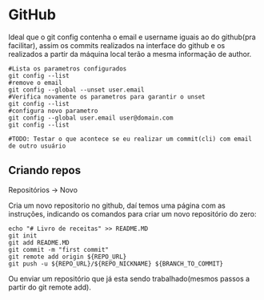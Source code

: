 # GitHub

Ideal que o git config contenha o email e username iguais ao do github(pra facilitar), assim os commits realizados na interface do github e os realizados a partir da máquina local terão a mesma informação de author.

```shell
#Lista os parametros configurados
git config --list
#remove o email
git config --global --unset user.email
#Verifica novamente os parametros para garantir o unset
git config --list
#configura novo parametro
git config --global user.email user@domain.com
git config --list

#TODO: Testar o que acontece se eu realizar um commit(cli) com email de outro usuário
```

## Criando repos

Repositórios -> Novo 

Cria um novo repositorio no github, daí temos uma página com as instruções, indicando os comandos para criar um novo repositório do zero:

```shell
echo "# Livro de receitas" >> README.MD
git init
git add README.MD
git commit -m "first commit"
git remote add origin ${REPO_URL}
git push -u ${REPO_URL}/${REPO_NICKNAME} ${BRANCH_TO_COMMIT}
```

Ou enviar um repositório que já esta sendo trabalhado(mesmos passos a partir do git remote add).

